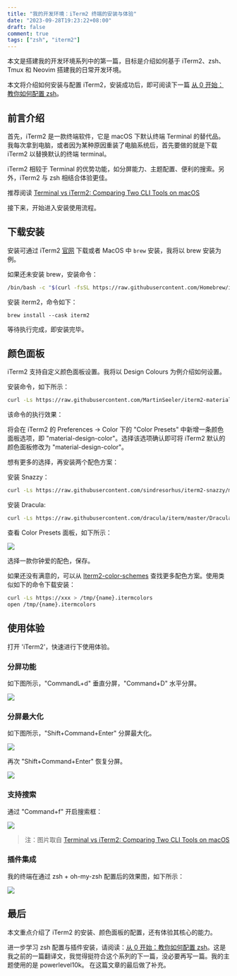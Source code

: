 ```yaml
---
title: "我的开发环境：iTerm2 终端的安装与体验"
date: "2023-09-28T19:23:22+08:00"
draft: false
comment: true
tags: ["zsh", "iterm2"]
---
```


本文是搭建我的开发环境系列中的第一篇，目标是介绍如何基于 iTerm2、zsh、Tmux 和 Neovim 搭建我的日常开发环境。

本文将介绍如何安装与配置 iTerm2，安装成功后，即可阅读下一篇 [从 0 开始：教你如何配置 zsh](https://www.poloxue.com/posts/2023-09-16-how-to-use-zsh-a-beginner-guide/)。

## 前言介绍

首先，iTerm2 是一款终端软件，它是 macOS 下默认终端 Terminal 的替代品。我每次拿到电脑，或者因为某种原因重装了电脑系统后，首先要做的就是下载 iTerm2 以替换默认的终端 terminal。

iTerm2 相较于 Terminal 的优势功能，如分屏能力、主题配置、便利的搜索。另外，iTerm2 与 zsh 相结合体验更佳。

推荐阅读 [Terminal vs iTerm2: Comparing Two CLI Tools on macOS](https://techwiser.com/terminal-vs-iterm2-comparison/#:~:text=1.-,Multiple%20Panes,panes%2C%20in%20the%20same%20window.)

接下来，开始进入安装使用流程。

## 下载安装

安装可通过 iTerm2 [官网](https://iterm2.com/) 下载或者 MacOS 中 `brew` 安装，我将以 brew 安装为例。

如果还未安装 brew，安装命令：

```bash
/bin/bash -c "$(curl -fsSL https://raw.githubusercontent.com/Homebrew/install/HEAD/install.sh)"
```

安装 iterm2，命令如下：

```
brew install --cask iterm2
```

等待执行完成，即安装完毕。

## 颜色面板

iTerm2 支持自定义颜色面板设置。我将以 Design Colours 为例介绍如何设置。

安装命令，如下所示：

```bash
curl -Ls https://raw.githubusercontent.com/MartinSeeler/iterm2-material-design/master/material-design-colors.itermcolors > /tmp/material-design-colors.itermcolors && open /tmp/material-design-colors.itermcolors
```

该命令的执行效果：

将会在 iTerm2 的 Preferences -> Color 下的 "Color Presets" 中新增一条颜色面板选项，即 "material-design-color"。选择该选项确认即可将 iTerm2 默认的颜色面板修改为 "material-design-color"。

想有更多的选择，再安装两个配色方案：


安装 Snazzy：

```bash
curl -Ls https://raw.githubusercontent.com/sindresorhus/iterm2-snazzy/main/Snazzy.itermcolors > /tmp/Snazzy.itermcolors && open /tmp/Snazzy.itermcolors
```

安装 Dracula:

```bash
curl -Ls https://raw.githubusercontent.com/dracula/iterm/master/Dracula.itermcolors > /tmp/Dracula.itermcolors && open /tmp/Dracula.itermcolors
```
 
查看 Color Presets 面板，如下所示：

![](https://cdn.jsdelivr.net/gh/poloxue/images@main/2023-09-25-install-iterm2-as-my-developing-environment-01.png)

选择一款你钟爱的配色，保存。

如果还没有满意的，可以从 [Iterm2-color-schemes](https://iterm2colorschemes.com/) 查找更多配色方案。使用类似如下的命令下载安装：

```bash
curl -Ls https://xxx > /tmp/{name}.itermcolors
open /tmp/{name}.itermcolors
```

## 使用体验

打开 'iTerm2'，快速进行下使用体验。

### 分屏功能

如下图所示，"CommandL+d" 垂直分屏，"Command+D" 水平分屏。

![](https://cdn.jsdelivr.net/gh/poloxue/images@main/2023-09-25-install-iterm2-as-my-developing-environment-02.jpeg)

### 分屏最大化

如下图所示，"Shift+Command+Enter" 分屏最大化。

![](https://cdn.jsdelivr.net/gh/poloxue/images@main/2023-09-25-install-iterm2-as-my-developing-environment-03.jpeg)

再次 "Shift+Command+Enter" 恢复分屏。

![](https://cdn.jsdelivr.net/gh/poloxue/images@main/2023-09-25-install-iterm2-as-my-developing-environment-04.jpeg)

### 支持搜索

通过 "Command+f" 开启搜索框：

![](https://cdn.jsdelivr.net/gh/poloxue/images@main/2023-09-25-install-iterm2-as-my-developing-environment-05.jpeg)

> 注：图片取自 [Terminal vs iTerm2: Comparing Two CLI Tools on macOS](https://techwiser.com/terminal-vs-iterm2-comparison/#:~:text=1.-,Multiple%20Panes,panes%2C%20in%20the%20same%20window)

### 插件集成

我的终端在通过 zsh + oh-my-zsh 配置后的效果图，如下所示：

![](https://cdn.jsdelivr.net/gh/poloxue/images@main/2023-09-25-install-iterm2-as-my-developing-environment-06.png)

## 最后

本文重点介绍了 iTerm2 的安装、颜色面板的配置，还有体验其核心的能力。

进一步学习 zsh 配置与插件安装，请阅读：[从 0 开始：教你如何配置 zsh](https://www.poloxue.com/posts/2023-09-16-how-to-use-zsh-a-beginner-guide/)。这是我之前的一篇翻译文，我觉得挺符合这个系列的下一篇，没必要再写一篇。我的主题使用的是 powerlevel10k。 在这篇文章的最后做了补充。

